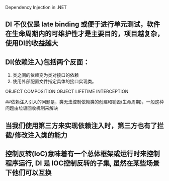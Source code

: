 Dependency Injection in .NET
 
## DI 不仅仅是 late binding 或便于进行单元测试，软件在生命周期内的可维护性才是主要目的，项目越复杂，使用DI的收益越大
 
## DI(依赖注入)包括两个反面：
1. 类之间的依赖变为类对接口的依赖
2. 使用外部配置文件指定具体的接口实现类。
 
OBJECT COMPOSITION
OBJECT LIFETIME
INTERCEPTION
 
##依赖注入引入的问题是，类无法控制依赖类的创建和销毁(生命周期)，一般这种问题由垃圾回收机制来解决

## 当我们使用第三方来实现依赖注入时，第三方也有了拦截/修改注入类的能力

## 控制反转(IoC)意味着有一个总体框架或运行时来控制程序运行, DI 是 IOC控制反转的子集, 虽然在某些场景下他们可以互换